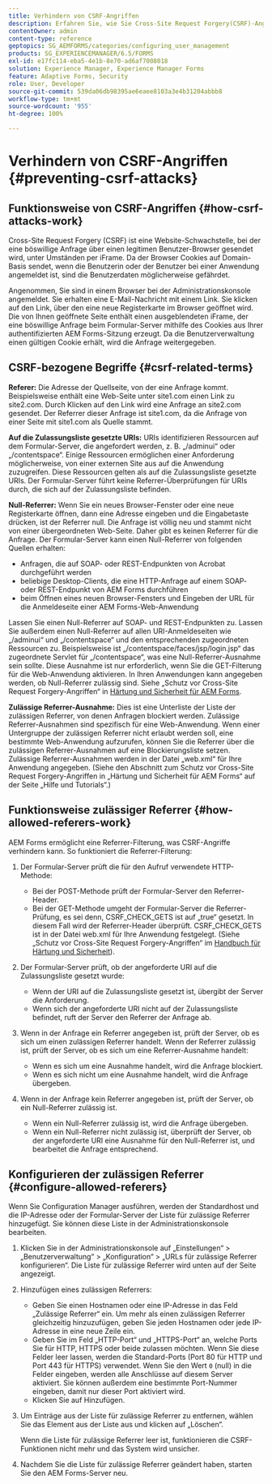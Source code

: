 ```yaml
---
title: Verhindern von CSRF-Angriffen
description: Erfahren Sie, wie Sie Cross-Site Request Forgery(CSRF)-Angriffe verhindern und Benutzerdaten vor einem unbefugten Zugriff schützen.
contentOwner: admin
content-type: reference
geptopics: SG_AEMFORMS/categories/configuring_user_management
products: SG_EXPERIENCEMANAGER/6.5/FORMS
exl-id: e17fc114-eba5-4e1b-8e70-ad6af7008018
solution: Experience Manager, Experience Manager Forms
feature: Adaptive Forms, Security
role: User, Developer
source-git-commit: 539da06db98395ae6eaee8103a3e4b31204abbb8
workflow-type: tm+mt
source-wordcount: '955'
ht-degree: 100%

---
```


# Verhindern von CSRF-Angriffen {#preventing-csrf-attacks}

## Funktionsweise von CSRF-Angriffen {#how-csrf-attacks-work}

Cross-Site Request Forgery (CSRF) ist eine Website-Schwachstelle, bei der eine böswillige Anfrage über einen legitimen Benutzer-Browser gesendet wird, unter Umständen per iFrame. Da der Browser Cookies auf Domain-Basis sendet, wenn die Benutzerin oder der Benutzer bei einer Anwendung angemeldet ist, sind die Benutzerdaten möglicherweise gefährdet.

Angenommen, Sie sind in einem Browser bei der Administrationskonsole angemeldet. Sie erhalten eine E-Mail-Nachricht mit einem Link. Sie klicken auf den Link, über den eine neue Registerkarte im Browser geöffnet wird. Die von Ihnen geöffnete Seite enthält einen ausgeblendeten iFrame, der eine böswillige Anfrage beim Formular-Server mithilfe des Cookies aus Ihrer authentifizierten AEM Forms-Sitzung erzeugt. Da die Benutzerverwaltung einen gültigen Cookie erhält, wird die Anfrage weitergegeben.

## CSRF-bezogene Begriffe {#csrf-related-terms}

**Referer:** Die Adresse der Quellseite, von der eine Anfrage kommt. Beispielsweise enthält eine Web-Seite unter site1.com einen Link zu site2.com. Durch Klicken auf den Link wird eine Anfrage an site2.com gesendet. Der Referrer dieser Anfrage ist site1.com, da die Anfrage von einer Seite mit site1.com als Quelle stammt.

**Auf die Zulassungsliste gesetzte URIs:** URIs identifizieren Ressourcen auf dem Formular-Server, die angefordert werden, z. B. „/adminui“ oder „/contentspace“. Einige Ressourcen ermöglichen einer Anforderung möglicherweise, von einer externen Site aus auf die Anwendung zuzugreifen. Diese Ressourcen gelten als auf die Zulassungsliste gesetzte URIs. Der Formular-Server führt keine Referrer-Überprüfungen für URIs durch, die sich auf der Zulassungsliste befinden.

**Null-Referrer:** Wenn Sie ein neues Browser-Fenster oder eine neue Registerkarte öffnen, dann eine Adresse eingeben und die Eingabetaste drücken, ist der Referrer null. Die Anfrage ist völlig neu und stammt nicht von einer übergeordneten Web-Seite. Daher gibt es keinen Referrer für die Anfrage. Der Formular-Server kann einen Null-Referrer von folgenden Quellen erhalten:

* Anfragen, die auf SOAP- oder REST-Endpunkten von Acrobat durchgeführt werden
* beliebige Desktop-Clients, die eine HTTP-Anfrage auf einem SOAP- oder REST-Endpunkt von AEM Forms durchführen
* beim Öffnen eines neuen Browser-Fensters und Eingeben der URL für die Anmeldeseite einer AEM Forms-Web-Anwendung

Lassen Sie einen Null-Referrer auf SOAP- und REST-Endpunkten zu. Lassen Sie außerdem einen Null-Referrer auf allen URI-Anmeldeseiten wie „/adminui“ und „/contentspace“ und den entsprechenden zugeordneten Ressourcen zu. Beispielsweise ist „/contentspace/faces/jsp/login.jsp“ das zugeordnete Servlet für „/contentspace“, was eine Null-Referrer-Ausnahme sein sollte. Diese Ausnahme ist nur erforderlich, wenn Sie die GET-Filterung für die Web-Anwendung aktivieren. In Ihren Anwendungen kann angegeben werden, ob Null-Referrer zulässig sind. Siehe „Schutz vor Cross-Site Request Forgery-Angriffen“ in [Härtung und Sicherheit für AEM Forms](https://help.adobe.com/de_DE/livecycle/11.0/HardeningSecurity/index.html).

**Zulässige Referrer-Ausnahme:** Dies ist eine Unterliste der Liste der zulässigen Referrer, von denen Anfragen blockiert werden. Zulässige Referrer-Ausnahmen sind spezifisch für eine Web-Anwendung. Wenn einer Untergruppe der zulässigen Referrer nicht erlaubt werden soll, eine bestimmte Web-Anwendung aufzurufen, können Sie die Referrer über die zulässigen Referrer-Ausnahmen auf eine Blockierungsliste setzen. Zulässige Referrer-Ausnahmen werden in der Datei „web.xml“ für Ihre Anwendung angegeben. (Siehe den Abschnitt zum Schutz vor Cross-Site Request Forgery-Angriffen in „Härtung und Sicherheit für AEM Forms“ auf der Seite „Hilfe und Tutorials“.)

## Funktionsweise zulässiger Referrer {#how-allowed-referers-work}

AEM Forms ermöglicht eine Referrer-Filterung, was CSRF-Angriffe verhindern kann. So funktioniert die Referrer-Filterung:

1. Der Formular-Server prüft die für den Aufruf verwendete HTTP-Methode:

   * Bei der POST-Methode prüft der Formular-Server den Referrer-Header.
   * Bei der GET-Methode umgeht der Formular-Server die Referrer-Prüfung, es sei denn, CSRF_CHECK_GETS ist auf „true“ gesetzt. In diesem Fall wird der Referrer-Header überprüft. CSRF_CHECK_GETS ist in der Datei web.xml für Ihre Anwendung festgelegt. (Siehe „Schutz vor Cross-Site Request Forgery-Angriffen“ im [Handbuch für Härtung und Sicherheit](https://help.adobe.com/de_DE/livecycle/11.0/HardeningSecurity/index.html)).

1. Der Formular-Server prüft, ob der angeforderte URI auf die Zulassungsliste gesetzt wurde:

   * Wenn der URI auf die Zulassungsliste gesetzt ist, übergibt der Server die Anforderung.
   * Wenn sich der angeforderte URI nicht auf der Zulassungsliste befindet, ruft der Server den Referrer der Anfrage ab.

1. Wenn in der Anfrage ein Referrer angegeben ist, prüft der Server, ob es sich um einen zulässigen Referrer handelt. Wenn der Referrer zulässig ist, prüft der Server, ob es sich um eine Referrer-Ausnahme handelt:

   * Wenn es sich um eine Ausnahme handelt, wird die Anfrage blockiert.
   * Wenn es sich nicht um eine Ausnahme handelt, wird die Anfrage übergeben.

1. Wenn in der Anfrage kein Referrer angegeben ist, prüft der Server, ob ein Null-Referrer zulässig ist.

   * Wenn ein Null-Referrer zulässig ist, wird die Anfrage übergeben.
   * Wenn ein Null-Referrer nicht zulässig ist, überprüft der Server, ob der angeforderte URI eine Ausnahme für den Null-Referrer ist, und bearbeitet die Anfrage entsprechend.

## Konfigurieren der zulässigen Referrer {#configure-allowed-referers}

Wenn Sie Configuration Manager ausführen, werden der Standardhost und die IP-Adresse oder der Formular-Server der Liste für zulässige Referrer hinzugefügt. Sie können diese Liste in der Administrationskonsole bearbeiten.

1. Klicken Sie in der Administrationskonsole auf „Einstellungen“ > „Benutzerverwaltung“ > „Konfiguration“ > „URLs für zulässige Referrer konfigurieren“. Die Liste für zulässige Referrer wird unten auf der Seite angezeigt.
1. Hinzufügen eines zulässigen Referrers:

   * Geben Sie einen Hostnamen oder eine IP-Adresse in das Feld „Zulässige Referrer“ ein. Um mehr als einen zulässigen Referrer gleichzeitig hinzuzufügen, geben Sie jeden Hostnamen oder jede IP-Adresse in eine neue Zeile ein.
   * Geben Sie im Feld „HTTP-Port“ und „HTTPS-Port“ an, welche Ports Sie für HTTP, HTTPS oder beide zulassen möchten. Wenn Sie diese Felder leer lassen, werden die Standard-Ports (Port 80 für HTTP und Port 443 für HTTPS) verwendet. Wenn Sie den Wert `0` (null) in die Felder eingeben, werden alle Anschlüsse auf diesem Server aktiviert. Sie können außerdem eine bestimmte Port-Nummer eingeben, damit nur dieser Port aktiviert wird.
   * Klicken Sie auf Hinzufügen.

1. Um Einträge aus der Liste für zulässige Referrer zu entfernen, wählen Sie das Element aus der Liste aus und klicken auf „Löschen“.

   Wenn die Liste für zulässige Referrer leer ist, funktionieren die CSRF-Funktionen nicht mehr und das System wird unsicher.

1. Nachdem Sie die Liste für zulässige Referrer geändert haben, starten Sie den AEM Forms-Server neu.
